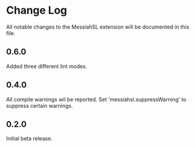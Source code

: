 # Change Log
All notable changes to the MessiahSL extension will be documented in this file.

## 0.6.0
Added three different lint modes.

## 0.4.0
All compile warnings wil be reported. Set 'messiahsl.suppressWarning' to suppress certain warnings.

## 0.2.0
Initial beta release.
